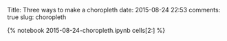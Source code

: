 Title: Three ways to make a choropleth
date:  2015-08-24 22:53
comments: true
slug: choropleth

{% notebook 2015-08-24-choropleth.ipynb cells[2:] %}
